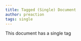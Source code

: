 ```yaml
---
title: Tagged (Single) Document
author: preaction
tags: single
---
```

This document has a single tag
